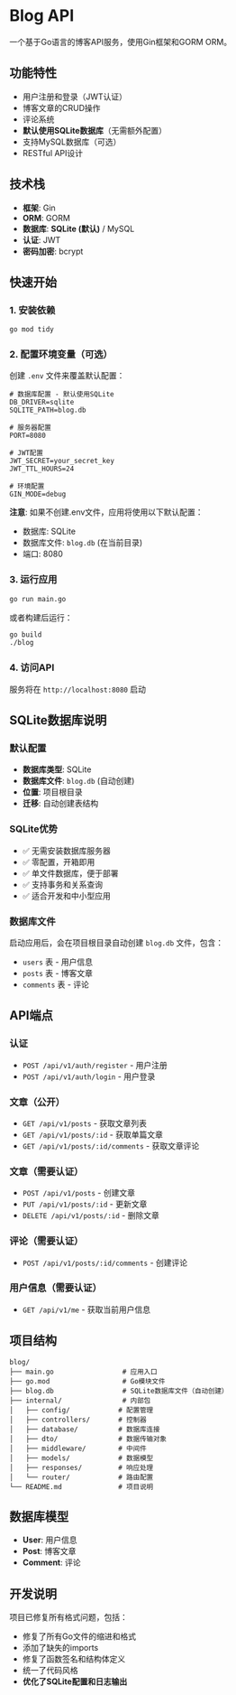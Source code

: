 # Blog API

一个基于Go语言的博客API服务，使用Gin框架和GORM ORM。

## 功能特性

- 用户注册和登录（JWT认证）
- 博客文章的CRUD操作
- 评论系统
- **默认使用SQLite数据库**（无需额外配置）
- 支持MySQL数据库（可选）
- RESTful API设计

## 技术栈

- **框架**: Gin
- **ORM**: GORM
- **数据库**: **SQLite (默认)** / MySQL
- **认证**: JWT
- **密码加密**: bcrypt

## 快速开始

### 1. 安装依赖

```bash
go mod tidy
```

### 2. 配置环境变量（可选）

创建 `.env` 文件来覆盖默认配置：

```env
# 数据库配置 - 默认使用SQLite
DB_DRIVER=sqlite
SQLITE_PATH=blog.db

# 服务器配置
PORT=8080

# JWT配置
JWT_SECRET=your_secret_key
JWT_TTL_HOURS=24

# 环境配置
GIN_MODE=debug
```

**注意**: 如果不创建.env文件，应用将使用以下默认配置：
- 数据库: SQLite
- 数据库文件: `blog.db` (在当前目录)
- 端口: 8080

### 3. 运行应用

```bash
go run main.go
```

或者构建后运行：

```bash
go build
./blog
```

### 4. 访问API

服务将在 `http://localhost:8080` 启动

## SQLite数据库说明

### 默认配置
- **数据库类型**: SQLite
- **数据库文件**: `blog.db` (自动创建)
- **位置**: 项目根目录
- **迁移**: 自动创建表结构

### SQLite优势
- ✅ 无需安装数据库服务器
- ✅ 零配置，开箱即用
- ✅ 单文件数据库，便于部署
- ✅ 支持事务和关系查询
- ✅ 适合开发和中小型应用

### 数据库文件
启动应用后，会在项目根目录自动创建 `blog.db` 文件，包含：
- `users` 表 - 用户信息
- `posts` 表 - 博客文章
- `comments` 表 - 评论

## API端点

### 认证
- `POST /api/v1/auth/register` - 用户注册
- `POST /api/v1/auth/login` - 用户登录

### 文章（公开）
- `GET /api/v1/posts` - 获取文章列表
- `GET /api/v1/posts/:id` - 获取单篇文章
- `GET /api/v1/posts/:id/comments` - 获取文章评论

### 文章（需要认证）
- `POST /api/v1/posts` - 创建文章
- `PUT /api/v1/posts/:id` - 更新文章
- `DELETE /api/v1/posts/:id` - 删除文章

### 评论（需要认证）
- `POST /api/v1/posts/:id/comments` - 创建评论

### 用户信息（需要认证）
- `GET /api/v1/me` - 获取当前用户信息

## 项目结构

```
blog/
├── main.go                 # 应用入口
├── go.mod                  # Go模块文件
├── blog.db                 # SQLite数据库文件（自动创建）
├── internal/               # 内部包
│   ├── config/            # 配置管理
│   ├── controllers/       # 控制器
│   ├── database/          # 数据库连接
│   ├── dto/               # 数据传输对象
│   ├── middleware/        # 中间件
│   ├── models/            # 数据模型
│   ├── responses/         # 响应处理
│   └── router/            # 路由配置
└── README.md              # 项目说明
```

## 数据库模型

- **User**: 用户信息
- **Post**: 博客文章
- **Comment**: 评论

## 开发说明

项目已修复所有格式问题，包括：
- 修复了所有Go文件的缩进和格式
- 添加了缺失的imports
- 修复了函数签名和结构体定义
- 统一了代码风格
- **优化了SQLite配置和日志输出**